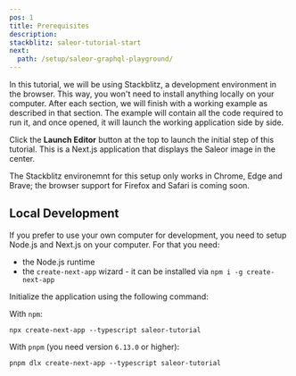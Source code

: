 ```yaml
---
pos: 1
title: Prerequisites 
description: 
stackblitz: saleor-tutorial-start
next:
  path: /setup/saleor-graphql-playground/ 
---
```


In this tutorial, we will be using Stackblitz, a development environment in the browser. This way, you won't need to install anything locally on your computer. After each section, we will finish with a working example as described in that section. The example will contain all the code required to run it, and once opened, it will launch the working application side by side.

Click the **Launch Editor** button at the top to launch the initial step of this tutorial. This is a Next.js application that displays the Saleor image in the center.

The Stackblitz environemnt for this setup only works in Chrome, Edge and Brave; the browser support for Firefox and Safari is coming soon.

## Local Development

If you prefer to use your own computer for development, you need to setup Node.js and Next.js on your computer. For that you need:

* the Node.js runtime
* the `create-next-app` wizard - it can be installed via `npm i -g create-next-app`

Initialize the application using the following command:

With `npm`:

```
npx create-next-app --typescript saleor-tutorial
```

With `pnpm` (you need version `6.13.0` or higher):

```
pnpm dlx create-next-app --typescript saleor-tutorial
```

